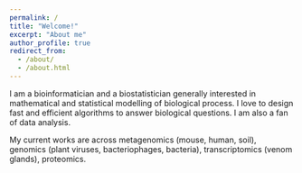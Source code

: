 ```yaml
---
permalink: /
title: "Welcome!"
excerpt: "About me"
author_profile: true
redirect_from: 
  - /about/
  - /about.html
---
```


I am a bioinformatician and a biostatistician generally interested in mathematical and statistical modelling of biological process. I love to design fast and efficient algorithms to answer biological questions. I am also a fan of data analysis.

My current works are across metagenomics (mouse, human, soil), genomics (plant viruses, bacteriophages, bacteria), transcriptomics (venom glands), proteomics.


